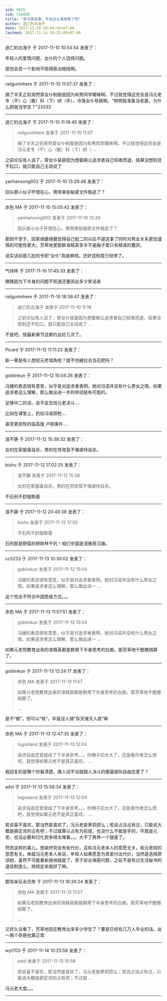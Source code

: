 ```yaml
---
aid: 9025
zid: 726008
title: "老冯家这事，不会这么简单散了吧"
author: 逃亡的北海子
date: 2017-11-10 10:54:54+07:00
lastmod: 2017-11-14 10:25:00+07:00
---
```


逃亡的北海子 于 2017-11-10 10:54:54 发表了：

年轻人的爱情问题，女仆的个人选择问题。

感觉会变一个影响不晓得政治暗线啊。

---

railguninhere 于 2017-11-10 11:07:37 发表了：

搞了半天之前突然穿女仆制服是因为和男同学暧昧啊。不过我觉得这完全是冯元老专（不）心（敢）科（下）研（手），冷落女仆导致啊。“明明我准备当老婆，为什么把我当学生？”23333

---

逃亡的北海子 于 2017-11-10 11:18:45 发表了：

> railguninhere 发表于 2017-11-10 11:07
>
> 搞了半天之前突然穿女仆制服是因为和男同学暧昧啊。不过我觉得这完全是冯元老专（不）心（敢）科（下）研（ ...

之前论坛有人说了，穿女仆装是因为想委婉让追求者自己知难而退，结果没想到还不松口，就只能自己主动说了

---

yanhansong002 于 2017-11-10 13:29:48 发表了：

回头那小伙子怀恨在心，携带某些秘密文件叛逃了？

---

赤色 MA 于 2017-11-10 15:05:42 发表了：

> yanhansong002 发表于 2017-11-10 13:29
>
> 回头那小伙子怀恨在心，携带某些秘密文件叛逃了？

那倒不至于，回家琢磨琢磨觉得自己挺二的以后不提这事了同时对男女关系更加谨慎的可能性更大。芳草地里那群准精英多半不是脑子里只有精液的蠢货。

说实话前面几批的专职“女仆”真是麻烦。还好这制度已经停了。

---

气持样 于 2017-11-10 17:45:33 发表了：

狒狒因为下半身的问题不知道还要闹出多少笑话来

---

railguninhere 于 2017-11-10 18:36:47 发表了：

> 逃亡的北海子 发表于 2017-11-10 11:18
>
> 之前论坛有人说了，穿女仆装是因为想委婉让追求者自己知难而退，结果没想到还不松口，就只能自己主动说了 ...

不是吧，按最新章节这都约会好几次了。

---

Picard 于 2017-11-12 11:11:23 发表了：

新一章是有人想挖元老墙角啦？就不怕被拉去当花肥吗？

---

goblinkun 于 2017-11-12 15:04:26 发表了：

冯姗的表态很有意思，似乎是对追求者表明，她对冯诺并没有什么男女之情。如果追求者这么理解，那么做出进一步的举动是有可能的。

足够中二的话，会不会去找元老决斗....

比如在课堂上，扔给冯诺把枪....

甚至更恶性的临高版 卢刚事件....

---

浪不静 于 2017-11-12 15:38:32 发表了：

女的在家服毒自杀，男的在劳改营不堪虐待自杀。

---

bishu 于 2017-11-12 17:02:25 发表了：

> 浪不静 发表于 2017-11-12 15:38
>
> 女的在家服毒自杀，男的在劳改营不堪虐待自杀。

不石刑不舒服斯基

---

浪不静 于 2017-11-12 20:49:38 发表了：

> bishu 发表于 2017-11-12 17:02
>
> 不石刑不舒服斯基

石刑那是野蛮的穆斯林干的！咱们中国是浸猪笼沉塘。

---

cc5233 于 2017-11-13 10:30:02 发表了：

> goblinkun 发表于 2017-11-12 15:04
>
> 冯姗的表态很有意思，似乎是对追求者表明，她对冯诺并没有什么男女之情。如果追求者这么理解，那么做出进一 ...

这个完全不符合中国思维方式。。。

---

赤色 MA 于 2017-11-13 11:57:51 发表了：

> goblinkun 发表于 2017-11-12 15:04
>
> 冯姗的表态很有意思，似乎是对追求者表明，她对冯诺并没有什么男女之情。如果追求者这么理解，那么做出进一 ...

如果元老院教育出来的准精英都是群用下半身思考的白痴，那芳草地干脆撤销算了。

---

goblinkun 于 2017-11-13 12:24:17 发表了：

> 赤色 MA 发表于 2017-11-13 11:57
>
> 如果元老院教育出来的准精英都是群用下半身思考的白痴，那芳草地干脆撤销算了。
>
> ...

是不“都”，但可以“有”。毕竟没人搞“存天理灭人欲”嘛

---

赤色 MA 于 2017-11-13 12:47:35 发表了：

> logosland 发表于 2017-11-13 12:04
>
> 追求自由恋爱就成了下半身思考。。。你帽子扣太大了，还是看作者怎么想吧，我觉得如果元老不是真正喜欢， ...

我回复的是哪个你看清楚。跟人动不动就跟人决斗的傻逼就叫自由恋爱了？

---

adol 于 2017-11-13 15:58:34 发表了：

> logosland 发表于 2017-11-13 12:04
>
> 追求自由恋爱就成了下半身思考。。。你帽子扣太大了，还是看作者怎么想吧，我觉得如果元老不是真正喜欢， ...

若说喜不喜欢，那当然是喜欢了，冯元老是萝莉控么；若说占没占有过，只能说大概是薛定谔的占有吧；不过就算以占有为前提，也没什么不能放手的，毕竟是元老，也没必要和归化民争得太难看。。。大不了再养一个就是了。

然而这样的事儿，想来终究会有些代价，这和冯元老本人的意愿无关，和元老院的意愿有关。单就冯元老本人来说，年轻人如果愿意为真爱付出代价，当然是选择原谅她，虽然不可能重新接纳就是了。至于安全保密问题，之前不是有过生活秘书的退役制度么，按规定来就好了嘛。

---

御驾亲征永历帝 于 2017-11-13 18:26:24 发表了：

> 赤色 MA 发表于 2017-11-13 11:57
>
> 如果元老院教育出来的准精英都是群用下半身思考的白痴，那芳草地干脆撤销算了。
>
> ...

又好久没看了，芳草地现在教育出来多少学生了？要是已经有几万人毕业的话，出一两个奇葩也算正常

---

wyt703 于 2017-11-14 10:25:58 发表了：

> adol 发表于 2017-11-13 15:58
>
> 若说喜不喜欢，那当然是喜欢了，冯元老是萝莉控么；若说占没占有过，只能说大概是薛定谔的占有吧；不过就 ...

冯元老大度。。。

---
